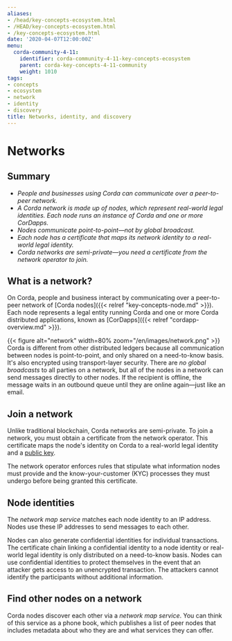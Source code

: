 ```yaml
---
aliases:
- /head/key-concepts-ecosystem.html
- /HEAD/key-concepts-ecosystem.html
- /key-concepts-ecosystem.html
date: '2020-04-07T12:00:00Z'
menu:
  corda-community-4-11:
    identifier: corda-community-4-11-key-concepts-ecosystem
    parent: corda-key-concepts-4-11-community
    weight: 1010
tags:
- concepts
- ecosystem
- network
- identity
- discovery
title: Networks, identity, and discovery
---
```



# Networks

## Summary

* *People and businesses using Corda can communicate over a peer-to-peer network.*
* *A Corda network is made up of nodes, which represent real-world legal identities. Each node runs an instance of Corda and one or more CorDapps.*
* *Nodes communicate point-to-point—not by global broadcast.*
* *Each node has a certificate that maps its network identity to a real-world legal identity.*
* *Corda networks are semi-private—you need a certificate from the network operator to join.*

## What is a network?
On Corda, people and business interact by communicating over a peer-to-peer network of [Corda nodes]({{< relref "key-concepts-node.md" >}}). Each node represents a legal entity running Corda and one or more Corda distributed applications, known as [CorDapps]({{< relref "cordapp-overview.md" >}}).

{{< figure alt="network" width=80% zoom="/en/images/network.png" >}}
Corda is different from other distributed ledgers because all communication between nodes is point-to-point, and only shared on a need-to-know basis. It's also encrypted using transport-layer security. There are *no global broadcasts* to all parties on a network, but all of the nodes in a network can send messages directly to other nodes. If the recipient is offline, the message waits in an outbound queue until they are online again—just like an email.

## Join a network

Unlike traditional blockchain, Corda networks are semi-private. To join a network, you must obtain a certificate from the network operator. This
certificate maps the node's identity on Corda to a real-world legal identity and a [public key](https://www.investopedia.com/terms/p/public-key.asp).

The network operator enforces rules that stipulate what information nodes must provide and the know-your-customer (KYC) processes they must undergo before being granted this certificate.

## Node identities
The *network map service* matches each node identity to an IP address. Nodes use these IP addresses to send messages to each other.

Nodes can also generate confidential identities for individual transactions. The certificate chain linking a
confidential identity to a node identity or real-world legal identity is only distributed on a need-to-know
basis. Nodes can use confidential identities to protect themselves in the event that an attacker gets access to an unencrypted transaction. The attackers cannot identify the participants without additional information.

## Find other nodes on a network
Corda nodes discover each other via a *network map service*. You can think of this service as a phone book, which publishes a list of peer nodes that includes metadata about who they are and what services they can offer.
